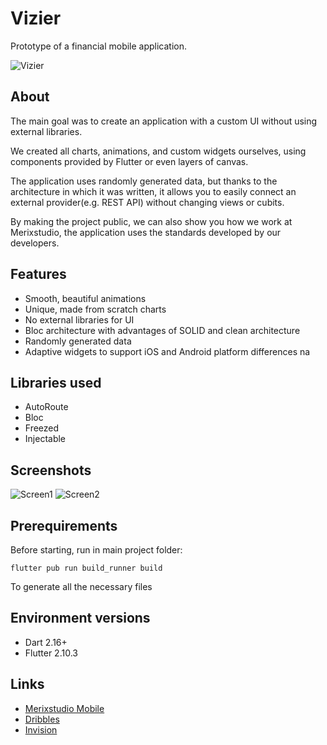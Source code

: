 # Vizier
Prototype of a financial mobile application.

![Vizier](https://cdn.dribbble.com/users/2041249/screenshots/16827492/media/986a5e3073542c34840e3cf8350961ab.jpg?compress=1&resize=1200x900&vertical=top)
## About
The main goal was to create an application with a custom UI without using external libraries.

We created all charts, animations, and custom widgets ourselves, using components provided by Flutter or even layers of canvas.

The application uses randomly generated data, but thanks to the architecture in which it was written, it allows you to easily connect an external provider(e.g. REST API) without changing views or cubits.

By making the project public, we can also show you how we work at Merixstudio, the application uses the standards developed by our developers.

## Features
- Smooth, beautiful animations
- Unique, made from scratch charts
- No external libraries for UI
- Bloc architecture with advantages of SOLID and clean architecture
- Randomly generated data
- Adaptive widgets to support iOS and Android platform differences
na
## Libraries used
- AutoRoute
- Bloc
- Freezed
- Injectable

## Screenshots
![Screen1](https://cdn.dribbble.com/users/2041249/screenshots/16233930/media/8470baa5a4b7cef8fc4d19321e67bffb.png?compress=1&resize=1200x900&vertical=top)
![Screen2](https://cdn.dribbble.com/users/3516795/screenshots/16448643/media/137557238a9bbad7eb472ce05a80bd52.png?compress=1&resize=1200x900&vertical=top)

## Prerequirements
Before starting, run in main project folder:

`flutter pub run build_runner build`

To generate all the necessary files
## Environment versions
- Dart 2.16+
- Flutter 2.10.3

## Links
- [Merixstudio Mobile](https://www.merixstudio.com/services/mobile-app-development/)
- [Dribbles](https://dribbble.com/Merixstudio/projects/5011721-Vizier)
- [Invision](https://projects.invisionapp.com/share/4A10C0E0W629#/screens)